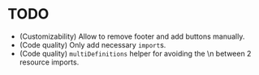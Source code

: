 # TODO

- (Customizability) Allow to remove footer and add buttons manually.
- (Code quality) Only add necessary `import`s.
- (Code quality) `multiDefinitions` helper for avoiding the \n between 2 resource imports.
